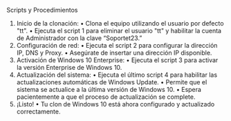Scripts y Procedimientos
1.	Inicio de la clonación:
•	Clona el equipo utilizando el usuario por defecto "tt".
•	Ejecuta el script 1 para eliminar el usuario "tt" y habilitar la cuenta de Administrador con la clave “Soportet23.”
2.	Configuración de red:
•	Ejecuta el script 2 para configurar la dirección IP, DNS y Proxy.
•	Asegúrate de insertar una dirección IP disponible.
3.	Activación de Windows 10 Enterprise:
•	Ejecuta el script 3 para activar la versión Enterprise de Windows 10.
4.	Actualización del sistema:
•	Ejecuta el último script 4 para habilitar las actualizaciones automáticas de Windows Update.
•	Permite que el sistema se actualice a la última versión de Windows 10.
•	Espera pacientemente a que el proceso de actualización se complete.
5.	¡Listo!
•	Tu clon de Windows 10 está ahora configurado y actualizado correctamente.

